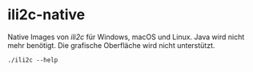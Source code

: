 # ili2c-native

Native Images von _ili2c_ für Windows, macOS und Linux. Java wird nicht mehr benötigt. Die grafische Oberfläche wird nicht unterstützt.

```
./ili2c --help
```